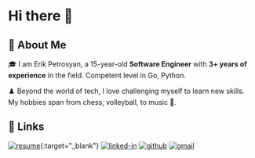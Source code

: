 # Hi there 👋

## 🚀 About Me

🎓 I am Erik Petrosyan, a 15-year-old **Software Engineer** with **3+ years of experience** in the field. Competent level in Go, Python.

♟️ Beyond the world of tech, I love challenging myself to learn new skills. My hobbies span from chess, volleyball, to music 🎵.

## 🔗 Links

[![resume](https://img.shields.io/badge/Resume-4285F4?style=for-the-badge&logo=read-the-docs&logoColor=white)](https://shtemaran.am/cdn/other/CV.pdf){:target="\_blank"}
[![linked-in](https://img.shields.io/badge/Linked_In-0077B5?style=for-the-badge&logo=LinkedIn&logoColor=white)](https://www.linkedin.com/in/erik-petrosyan-0a6354294/)
[![github](https://img.shields.io/badge/GitHub-000000?style=for-the-badge&logo=GitHub&logoColor=white)](https://github.com/PetrosyanDev)
[![gmail](https://img.shields.io/badge/Gmail-D14836?style=for-the-badge&logo=Gmail&logoColor=white)](mailto:dev.erikpetrosyan@gmail.com)
